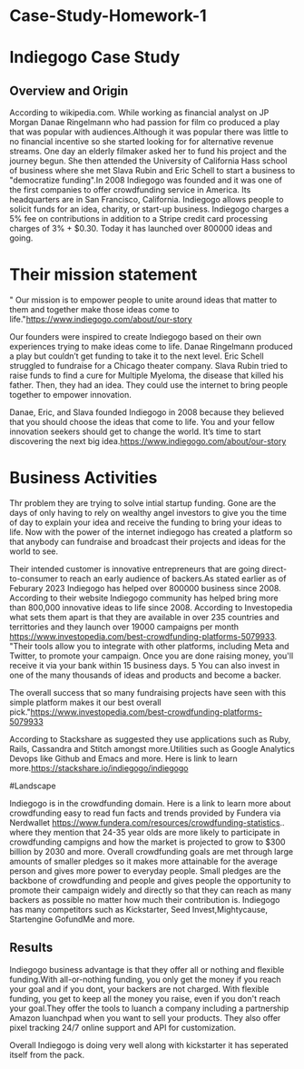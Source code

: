 # Case-Study-Homework-1

# Indiegogo Case Study

## Overview and Origin
According to wikipedia.com. While working as financial analyst on JP Morgan Danae Ringelmann who had passion for film co produced a play that was popular with audiences.Although it was popular there was little to no financial incentive so she started looking for for alternative revenue streams. One day an elderly filmaker asked her to fund his project and the journey begun. She then attended the University of California Hass school of business where she met Slava Rubin and Eric Schell to start a business to "democratize funding".In 2008 Indiegogo was founded and it was one of the first companies to offer crowdfunding service in America. Its headquarters are in San Francisco, California. Indiegogo allows people to solicit funds for an idea, charity, or start-up business. Indiegogo charges a 5% fee on contributions in addition to a Stripe credit card processing charges of 3% + $0.30. Today it has launched over 800000 ideas and going.

# Their mission statement
" Our mission is to empower people to unite around ideas that matter to them and together make those ideas come to life."https://www.indiegogo.com/about/our-story

Our founders were inspired to create Indiegogo based on their own experiences trying to make ideas come to life. Danae Ringelmann produced a play but couldn’t get funding to take it to the next level. Eric Schell struggled to fundraise for a Chicago theater company. Slava Rubin tried to raise funds to find a cure for Multiple Myeloma, the disease that killed his father. Then, they had an idea. They could use the internet to bring people together to empower innovation.

Danae, Eric, and Slava founded Indiegogo in 2008 because they believed that you should choose the ideas that come to life. You and your fellow innovation seekers should get to change the world. It’s time to start discovering the next big idea.https://www.indiegogo.com/about/our-story

# Business Activities

Thr problem they are trying to solve intial startup funding. Gone are the days of only having to rely on wealthy angel investors to give you the time of day to explain your idea and receive the funding to bring your ideas to life. Now with the power of the internet indiegogo has created a platform so that anybody can fundraise and broadcast their projects and ideas for the world to see.

Their intended customer is innovative entrepreneurs that are going direct-to-consumer to reach an early audience of backers.As stated earlier as of Feburary 2023 Indiegogo has helped over 800000 business since 2008. According to their website Indiegogo community has helped bring more than      800,000 innovative ideas to life since 2008. According to Investopedia what sets them apart is that they are available in over 235 countries and territtories and they launch over 19000 campaigns per month https://www.investopedia.com/best-crowdfunding-platforms-5079933. "Their tools allow you to integrate with other platforms, including Meta and Twitter, to promote your campaign. Once you are done raising money, you'll receive it via your bank within 15 business days.
5
 You can also invest in one of the many thousands of ideas and products and become a backer.

The overall success that so many fundraising projects have seen with this simple platform makes it our best overall pick."https://www.investopedia.com/best-crowdfunding-platforms-5079933

According to Stackshare as suggested they use applications such as Ruby, Rails, Cassandra and Stitch amongst more.Utilities such as Google Analytics Devops like Github and Emacs and more. Here is link to learn more.https://stackshare.io/indiegogo/indiegogo

#Landscape

Indiegogo is in the crowdfunding domain. Here is a link to learn more about crowdfunding easy to read fun facts and trends provided by Fundera via Nerdwallet https://www.fundera.com/resources/crowdfunding-statistics.. where they mention that 24-35 year olds are more likely to participate in crowdfunding campigns and how the market is projected to grow to $300 billion by 2030 and more. Overall crowdfunding goals are met through large amounts of smaller pledges so it makes more attainable for the average person and gives more power to everyday people. Small pledges are the backbone of crowdfunding and people and gives people the opportunity to promote their campaign widely and directly so that they can reach as many backers as possible no matter how much their contribution is. Indiegogo has many competitors such as Kickstarter, Seed Invest,Mightycause, Startengine GofundMe and more.

## Results

Indiegogo business advantage is that they offer all or nothing and flexible funding.With all-or-nothing funding, you only get the money if you reach your goal and if you dont, your backers are not charged. With flexible funding, you get to keep all the money you raise, even if you don't reach your goal.They offer the tools to luanch a company including a partnership Amazon luanchpad when you want to sell your products. They also offer pixel tracking 24/7 online support and API for customization.

Overall Indiegogo is doing very well along with kickstarter it has seperated itself from the pack.




